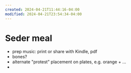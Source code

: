 ```yaml
---
created: 2024-04-21T11:44:16-04:00
modified: 2024-04-21T23:54:34-04:00
---
```


# Seder meal

- prep music: print or share with Kindle, pdf
- bones? 
- alternate "protest" placement on plates, e.g. orange + ...
-
